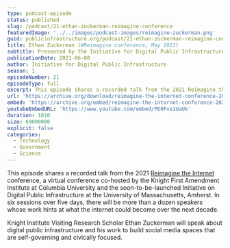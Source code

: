 ```yaml
---
type: podcast-episode
status: published
slug: /podcast/21-ethan-zuckerman-reimagine-conference
featuredImage: '../../images/podcast-images/reimagine-zuckerman.png'
guid: publicinfrastructure.org/podcast/21-ethan-zuckerman-reimagine-conference
title: Ethan Zuckerman (#Reimagine conference, May 2021)
subtitle: Presented by the Initiative for Digital Public Infrastructure at UMass Amherst
publicationDate: 2021-06-08
author: Initiative for Digital Public Infrastructure
season: 1
episodeNumber: 21
episodeType: full
excerpt: This episode shares a recorded talk from the 2021 Reimagine the Internet conference, a virtual conference co-hosted by the Knight First Amendment Institute at Columbia University and the soon-to-be-launched Initiative on Digital Public Infrastructure at the University of Massachusetts, Amherst. In six sessions over five days, there will be more than a dozen speakers whose work hints at what the internet could become over the next decade. Knight Institute Visiting Research Scholar Ethan Zuckerman will speak about digital public infrastructure and his work to build social media spaces that are self-governing and civically focused.
url: 'https://archive.org/download/reimagine-the-internet-conference-2021/%23Reimagine%20Conference%201.%20Ethan%20Zuckerman.mp3'
embed: 'https://archive.org/embed/reimagine-the-internet-conference-2021'
youtubeEmbedURL: 'https://www.youtube.com/embed/PE0Fve1UaUk'
duration: 1810
size: 69000000
explicit: false
categories:
  - Technology
  - Government
  - Science
---
```


This episode shares a recorded talk from the 2021 [Reimagine the Internet](https://knightcolumbia.org/events/reimagine-the-internet) conference, a virtual conference co-hosted by the Knight First Amendment Institute at Columbia University and the soon-to-be-launched Initiative on Digital Public Infrastructure at the University of Massachusetts, Amherst. In six sessions over five days, there will be more than a dozen speakers whose work hints at what the internet could become over the next decade.

Knight Institute Visiting Research Scholar Ethan Zuckerman will speak about digital public infrastructure and his work to build social media spaces that are self-governing and civically focused.



